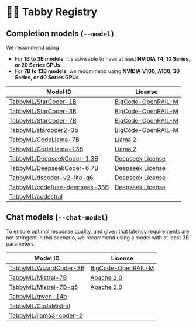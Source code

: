 # 🧑‍🔬 Tabby Registry

## Completion models (`--model`)

We recommend using

* For **1B to 3B models**, it's advisable to have at least **NVIDIA T4, 10 Series, or 20 Series GPUs**.
* For **7B to 13B models**, we recommend using **NVIDIA V100, A100, 30 Series, or 40 Series GPUs**.

| Model ID | License |
| -------- | ------- |
| [TabbyML/StarCoder-1B](https://huggingface.co/bigcode/starcoderbase-1b) | [BigCode-OpenRAIL-M](https://huggingface.co/spaces/bigcode/bigcode-model-license-agreement) |
| [TabbyML/StarCoder-3B](https://huggingface.co/bigcode/starcoderbase-3b) | [BigCode-OpenRAIL-M](https://huggingface.co/spaces/bigcode/bigcode-model-license-agreement) |
| [TabbyML/StarCoder-7B](https://huggingface.co/bigcode/starcoderbase-7b) | [BigCode-OpenRAIL-M](https://huggingface.co/spaces/bigcode/bigcode-model-license-agreement) |
| [TabbyML/starcoder2-3b](https://huggingface.co/PrunaAI/starcoder2-3b-GGUF-smashed) | [BigCode-OpenRAIL-M](https://huggingface.co/spaces/bigcode/bigcode-model-license-agreement) |
| [TabbyML/CodeLlama-7B](https://huggingface.co/codellama/CodeLlama-7b-hf) | [Llama 2](https://github.com/facebookresearch/llama/blob/main/LICENSE) |
| [TabbyML/CodeLlama-13B](https://huggingface.co/codellama/CodeLlama-13b-hf) | [Llama 2](https://github.com/facebookresearch/llama/blob/main/LICENSE) |
| [TabbyML/DeepseekCoder-1.3B](https://huggingface.co/deepseek-ai/deepseek-coder-1.3b-base) | [Deepseek License](https://github.com/deepseek-ai/deepseek-coder/blob/main/LICENSE-MODEL) |
| [TabbyML/DeepseekCoder-6.7B](https://huggingface.co/deepseek-ai/deepseek-coder-6.7b-base) | [Deepseek License](https://github.com/deepseek-ai/deepseek-coder/blob/main/LICENSE-MODEL) |
| [TabbyML/dscoder-v2-lite-q6](https://huggingface.co/legraphista/DeepSeek-Coder-V2-Lite-Base-IMat-GGUF) | [Deepseek License](https://github.com/deepseek-ai/deepseek-coder/blob/main/LICENSE-MODEL) |
| [TabbyML/codefuse-deepseek-33B](https://huggingface.co/TheBloke/deepseek-coder-33B-instruct-GGUF) | [Deepseek License](https://github.com/deepseek-ai/deepseek-coder/blob/main/LICENSE-MODEL) |
| [TabbyML/codestral](https://huggingface.co/bartowski/Codestral-22B-v0.1-GGUF) | []() |


## Chat models (`--chat-model`)

To ensure optimal response quality, and given that latency requirements are not stringent in this scenario, we recommend using a model with at least 3B parameters.

| Model ID | License |
| -------- | ------- |
| [TabbyML/WizardCoder-3B](https://huggingface.co/WizardLM/WizardCoder-3B-V1.0) | [BigCode-OpenRAIL-M](https://huggingface.co/spaces/bigcode/bigcode-model-license-agreement) |
| [TabbyML/Mistral-7B](https://huggingface.co/mistralai/Mistral-7B-v0.1) | [Apache 2.0](https://choosealicense.com/licenses/apache-2.0/) |
| [TabbyML/Mistral-7B-q5](https://huggingface.co/mistralai/Mistral-7B-v0.2) | [Apache 2.0](https://choosealicense.com/licenses/apache-2.0/) |
| [TabbyML/qwen-14b](https://huggingface.co/Qwen/Qwen1.5-14B-Chat-GGUF) | []() |
| [TabbyML/CodeMistral](https://huggingface.co/bartowski/Code-Mistral-7B-GGUF) | []() |
| [TabbyML/llama3-coder-2](https://huggingface.co/bartowski/Llama-3-8B-Instruct-Coder-v2-GGUF) | []() |
